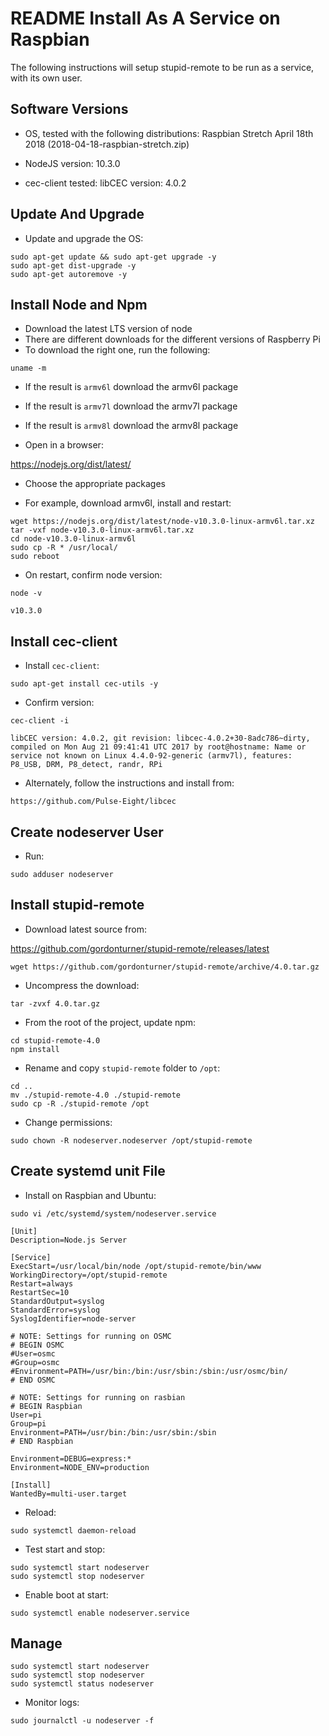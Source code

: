 README Install As A Service on Raspbian
=======================================

The following instructions will setup stupid-remote to be run as a service, with its own user.


Software Versions
-----------------

- OS, tested with the following distributions:
Raspbian Stretch April 18th 2018 (2018-04-18-raspbian-stretch.zip)

- NodeJS version: 10.3.0

- cec-client tested:
libCEC version: 4.0.2


Update And Upgrade
------------------

- Update and upgrade the OS:

```
sudo apt-get update && sudo apt-get upgrade -y
sudo apt-get dist-upgrade -y
sudo apt-get autoremove -y
```


Install Node and Npm
--------------------

- Download the latest LTS version of node
- There are different downloads for the different versions of Raspberry Pi
- To download the right one, run the following:

```
uname -m
```

- If the result is `armv6l` download the armv6l package
- If the result is `armv7l` download the armv7l package
- If the result is `armv8l` download the armv8l package

- Open in a browser:

https://nodejs.org/dist/latest/

- Choose the appropriate packages

- For example, download armv6l, install and restart:

```
wget https://nodejs.org/dist/latest/node-v10.3.0-linux-armv6l.tar.xz
tar -vxf node-v10.3.0-linux-armv6l.tar.xz
cd node-v10.3.0-linux-armv6l
sudo cp -R * /usr/local/
sudo reboot
```

- On restart, confirm node version:

```
node -v
```
```
v10.3.0
```


Install cec-client
------------------

- Install `cec-client`:

```
sudo apt-get install cec-utils -y
```

- Confirm version:

```
cec-client -i
```
```
libCEC version: 4.0.2, git revision: libcec-4.0.2+30-8adc786~dirty, compiled on Mon Aug 21 09:41:41 UTC 2017 by root@hostname: Name or service not known on Linux 4.4.0-92-generic (armv7l), features: P8_USB, DRM, P8_detect, randr, RPi
```

- Alternately, follow the instructions and install from:

```
https://github.com/Pulse-Eight/libcec
```


Create nodeserver User
----------------------

- Run:

```
sudo adduser nodeserver
```


Install stupid-remote
---------------------

- Download latest source from:

https://github.com/gordonturner/stupid-remote/releases/latest

```
wget https://github.com/gordonturner/stupid-remote/archive/4.0.tar.gz
```

- Uncompress the download:

```
tar -zvxf 4.0.tar.gz
```

- From the root of the project, update npm:

```
cd stupid-remote-4.0
npm install
```

- Rename and copy `stupid-remote` folder to `/opt`:

```
cd ..
mv ./stupid-remote-4.0 ./stupid-remote
sudo cp -R ./stupid-remote /opt
```

- Change permissions:

```
sudo chown -R nodeserver.nodeserver /opt/stupid-remote
```


Create systemd unit File
------------------------

- Install on Raspbian and Ubuntu:

```
sudo vi /etc/systemd/system/nodeserver.service
```
```
[Unit]
Description=Node.js Server

[Service]
ExecStart=/usr/local/bin/node /opt/stupid-remote/bin/www
WorkingDirectory=/opt/stupid-remote
Restart=always
RestartSec=10
StandardOutput=syslog
StandardError=syslog
SyslogIdentifier=node-server

# NOTE: Settings for running on OSMC
# BEGIN OSMC
#User=osmc
#Group=osmc
#Environment=PATH=/usr/bin:/bin:/usr/sbin:/sbin:/usr/osmc/bin/
# END OSMC

# NOTE: Settings for running on rasbian
# BEGIN Raspbian
User=pi
Group=pi
Environment=PATH=/usr/bin:/bin:/usr/sbin:/sbin
# END Raspbian

Environment=DEBUG=express:*
Environment=NODE_ENV=production

[Install]
WantedBy=multi-user.target
```

- Reload:

```
sudo systemctl daemon-reload
```

- Test start and stop:

```
sudo systemctl start nodeserver
sudo systemctl stop nodeserver
```

- Enable boot at start:

```
sudo systemctl enable nodeserver.service
```


Manage
------

```
sudo systemctl start nodeserver
sudo systemctl stop nodeserver
sudo systemctl status nodeserver
```

- Monitor logs:

```
sudo journalctl -u nodeserver -f
```
